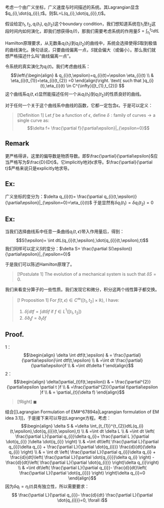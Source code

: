 
考虑一个由广义坐标，广义速度与时间描述的系统。其Lagrangian显含$q_{i},\dot{q_{i}},t$。则$L=L(q_{i},\dot{q_{i}},t)$。

假设给定$t_{1},t_{2},q_{i}(t_{1}),q_{i}(t_{2})$这个boundary condition，我们想知道系统在$t_{1}$至$t_{2}$这段时间内如何演化，即我们想获得$q_{i}(t)$，那我们需要考虑系统的作用量$S=\int_{t_{1}}^{t_{2}}dtL$

Hamilton原理要求，从无数条$q_{i}(t_{1})$到$q_{i}(t_{2})$的曲线中，系统会选择使得$S$取到极值的曲线演化。换句话说，只要曲线偏离一点，$S$就会偏大（或偏小）。那么我们就想严格描述什么叫“曲线偏离一点”。

令系统的真实演化为$q_{i}(t)$。我们考虑曲线系：
$$\left\{\begin{align}
 & q_{i}(t,\epsilon)=q_{i}(t)+\epsilon \eta_{i}(t) \\
 & \eta_{i}(t_{1})=\eta_{i}(t_{2}) =0
\end{align}\right. \text{ such that }q_{i}(t),\eta_{i}(t) \in C^{\infty}([t_{1},t_{2}]) $$
这个曲线系$q_{i}(t,\epsilon)$显然能描述任何一个从$q_{i}(t_{1})$到$q_{i}(t_{2})$的性质良好的曲线。

对于任何一个关于这个曲线系中曲线的函数，它都一定包含$\epsilon$。于是可以定义：

>[!Definition 1]
>Let $f$ be a function of $\epsilon$, define $\delta: \text{family of curves} \rightarrow \text{a single curve}$ as:
>$$\delta f= \frac{\partial f}{\partial\epsilon}|_{\epsilon=0}$$
## Remark
更严格得讲，这里的偏导数是物质导数。即$\frac{\partial}{\partial\epsilon}$应当严格写为$\frac{D}{Dt}$。它implicitly地对$\epsilon$求导。$\frac{\partial}{\partial t}$严格来说只是explicitly地求导。
## Ex:
广义坐标的变分为：$\delta q_{i}(t)= \frac{\partial q_{i}(t,\epsilon)}{\partial\epsilon}|_{\epsilon=0}=\eta_{i}(t)$
于是显然有$\delta q_{i}(t_{1})=\delta q_{i}(t_{2})=0$
## Ex:
当我们选择曲线系中任意一条曲线$q_{i}(t,\epsilon)$带入作用量后，得到：
$$S(\epsilon)= \int dtL(q_{i}(t,\epsilon),\dot{q_{i}}(t,\epsilon),t)$$
我们同样可以定义$S$的变分：$\delta S= \frac{\partial S(\epsilon)}{\partial\epsilon}|_{\epsilon=0}$

于是我们可以陈述Hamilton原理了。

>[!Postulate 1]
>The evolution of a mechanical system is such that $\delta S=0$.

我们来看变分算子的一些性质。我们发现它和微分，积分这两个线性算子都交换。

>[! Proposition 1]
>For $f(t,\epsilon)\in C^{\infty}([t_{1},t_{2}]\times \mathbb{R})$, I have:
>1) $\delta \int dtf=\int dt\delta f$ if $f \in L^1([t_{1},t_{2}])$
>2) $\delta \partial_{t}f=\partial_{t}\delta f$
## Proof.
1：
$$\begin{align}
\delta \int dtf(t,\epsilon) & = \frac{\partial}{\partial\epsilon}\int dtf(t,\epsilon) \\
 & =\int dt   \frac{\partial}{\partial\epsilon}f \\
 & =\int dt\delta f
\end{align}$$
2：
$$\begin{align}
\delta(\partial_{t}f(t,\epsilon)) & = \frac{\partial^{2}}{\partial\epsilon \partial t }f \\
 & =\frac{\partial^{2}}{\partial t\partial\epsilon }f \\
 & = \partial_{t}(\delta f)
\end{align}$$
>[!Right]
>$\blacksquare$

结合[[Lagrangian Formulation of EM#^67894a|Lagrangian formulation of EM idea 3.1]]，于是接下来可以导出Lagrange方程。考虑：
$$\begin{align}
\delta S & =\delta \int_{t_{1}}^{t_{2}}dtL(q_{i}(t,\epsilon),\dot{q_{i}}(t,\epsilon),t) \\
 & =\int dt \delta L \\
 & =\int dt \left( \frac{\partial L}{\partial q_{i}}\delta q_{i}+ \frac{\partial L }{\partial  \dot{q_{i}} }\delta  \dot{q_{i}} \right) \\
 & =\int dt\left(  \frac{\partial L}{\partial q_{i}}\delta q_{i} + \frac{\partial L}{\partial  \dot{q_{i}}} \frac{d}{dt}(\delta q_{i}) \right) \\
 & = \int dt \left(  \frac{\partial L}{\partial q_{i}}\delta q_{i} + \frac{d}{dt}\left(  \frac{\partial L}{\partial  \dot{q_{i}}}\delta q_{i} \right) -  \frac{d}{dt}\left(  \frac{\partial L}{\partial  \dot{q_{i}}} \right)\delta q_{i}\right) \\
 & =\int dt\left(  \frac{\partial L}{\partial q_{i}}- \frac{d}{dt}\left(  \frac{\partial L}{\partial  \dot{q_{i}}} \right) \right)\delta q_{i}=0 
\end{align}$$
因为$\delta q_{i}=\eta_{i}(t)$具有独立性，所以需要要求：
$$ \frac{\partial L}{\partial q_{i}}- \frac{d}{dt} \frac{\partial L}{\partial  \dot{q_{i}}}=0, \forall i$$





